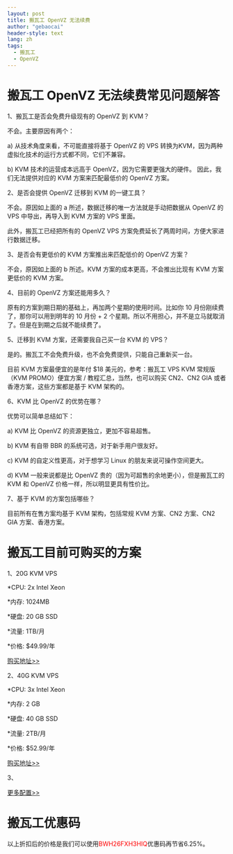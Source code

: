 ```yaml
---
layout: post
title: 搬瓦工 OpenVZ 无法续费
author: "gebaocai"
header-style: text
lang: zh
tags:
  - 搬瓦工
  - OpenVZ
---
```

# 搬瓦工 OpenVZ 无法续费常见问题解答
1、搬瓦工是否会免费升级现有的 OpenVZ 到 KVM？

不会。主要原因有两个：

a) 从技术角度来看，不可能直接将基于 OpenVZ 的 VPS 转换为KVM，因为两种虚拟化技术的运行方式都不同，它们不兼容。

b) KVM 技术的运营成本远高于 OpenVZ，因为它需要更强大的硬件。 因此，我们无法提供对应的 KVM 方案来匹配最低价的 OpenVZ 方案。

2、是否会提供 OpenVZ 迁移到 KVM 的一键工具？

不会。原因如上面的 a 所述，数据迁移的唯一方法就是手动把数据从 OpenVZ 的 VPS 中导出，再导入到 KVM 方案的 VPS 里面。

此外，搬瓦工已经把所有的 OpenVZ VPS 方案免费延长了两周时间，方便大家进行数据迁移。

3、是否会有更低价的 KVM 方案推出来匹配低价的 OpenVZ 方案？

不会，原因如上面的 b 所述。KVM 方案的成本更高，不会推出比现有 KVM 方案更低价的 KVM 方案。

4、目前的 OpenVZ 方案还能用多久？

原有的方案到期日期的基础上，再加两个星期的使用时间。比如你 10 月份刚续费了，那你可以用到明年的 10 月份 + 2 个星期。所以不用担心，并不是立马就取消了。但是在到期之后就不能续费了。

5、迁移到 KVM 方案，还需要我自己买一台 KVM 的 VPS？

是的。搬瓦工不会免费升级，也不会免费提供，只能自己重新买一台。

目前 KVM 方案最便宜的是年付 $18 美元的，参考：搬瓦工 VPS KVM 常规版（KVM PROMO）便宜方案 / 教程汇总，当然，也可以购买 CN2、CN2 GIA 或者香港方案，这些方案都是基于 KVM 架构的。

6、KVM 比 OpenVZ 的优势在哪？

优势可以简单总结如下：

a) KVM 比 OpenVZ 的资源更独立，更加不容易超售。

b) KVM 有自带 BBR 的系统可选，对于新手用户很友好。

c) KVM 的自定义性更高，对于想学习 Linux 的朋友来说可操作空间更大。

d) KVM 一般来说都是比 OpenVZ 贵的（因为可超售的余地更小），但是搬瓦工的 KVM 和 OpenVZ 价格一样，所以明显更具有性价比。

7、基于 KVM 的方案包括哪些？

目前所有在售方案均基于 KVM 架构，包括常规 KVM 方案、CN2 方案、CN2 GIA 方案、香港方案。
# 搬瓦工目前可购买的方案

1、20G KVM VPS 

*CPU: 2x Intel Xeon

*内存: 1024MB

*硬盘: 20 GB SSD

*流量: 1TB/月

*价格: $49.99/年

[购买地址>>](https://bandwagonhost.com/aff.php?aff=14283 "购买地址")

2、40G KVM VPS 

*CPU: 3x Intel Xeon

*内存: 2 GB

*硬盘: 40 GB SSD

*流量: 2TB/月

*价格: $52.99/年

[购买地址>>](https://bandwagonhost.com/aff.php?aff=14283 "购买地址")

3、 

[更多配置>>](https://bandwagonhost.com/aff.php?aff=14283 "更多配置")

# 搬瓦工优惠码
以上折扣后的价格是我们可以使用<span style="color:red;">BWH26FXH3HIQ</span>优惠码再节省6.25%。

